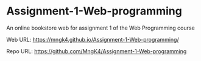# Assignment-1-Web-programming
An online bookstore web for assignment 1 of the Web Programming course

Web URL:
https://mngk4.github.io/Assignment-1-Web-programming/

Repo  URL:
https://github.com/MngK4/Assignment-1-Web-programming
